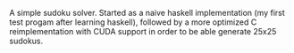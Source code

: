 A simple sudoku solver. Started as a naive haskell implementation (my first test progam after learning haskell), followed by a more optimized C reimplementation with CUDA support in order to be able generate 25x25 sudokus.

